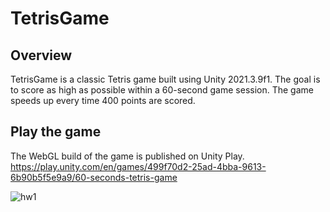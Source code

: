 # TetrisGame

## Overview
TetrisGame is a classic Tetris game built using Unity 2021.3.9f1. The goal is to score as high as possible within a 60-second game session. The game speeds up every time 400 points are scored.

## Play the game
The WebGL build of the game is published on Unity Play.
https://play.unity.com/en/games/499f70d2-25ad-4bba-9613-6b90b5f5e9a9/60-seconds-tetris-game

![hw1](https://hackmd.io/_uploads/r1sxGIu9ke.jpg)
